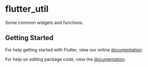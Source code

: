 # flutter_util

Some common widgets and functions.

## Getting Started

For help getting started with Flutter, view our online [documentation](https://flutter.io/).

For help on editing package code, view the [documentation](https://flutter.io/developing-packages/).
